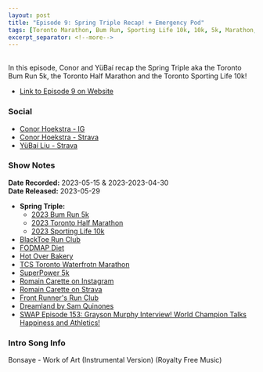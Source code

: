 ```yaml
---
layout: post
title: "Episode 9: Spring Triple Recap! + Emergency Pod"
tags: [Toronto Marathon, Bum Run, Sporting Life 10k, 10k, 5k, Marathon, Half Marathon, Spring Triple]
excerpt_separator: <!--more-->
---
```


<div id="buzzsprout-player-12940677"></div><script src="https://www.buzzsprout.com/2138032/12940677-episode-9-spring-triple-recap-emergency-pod.js?container_id=buzzsprout-player-12940677&player=small" type="text/javascript" charset="utf-8"></script>

<br>In this episode, Conor and YüBaí recap the Spring Triple aka the Toronto Bum Run 5k, the Toronto Half Marathon and the Toronto Sporting Life 10k!
 
<!--more-->

* [Link to Episode 9 on Website](https://runforthefunofit.com/2023/05/29/Episode-9.html)

### Social
 
* [Conor Hoekstra - IG](https://www.instagram.com/conorhoekstra/)
* [Conor Hoekstra - Strava](https://www.strava.com/athletes/59373430)
* [YüBaí Liu - Strava](https://www.strava.com/athletes/102365031)

### Show Notes
 
**Date Recorded:** 2023-05-15 & 2023-2023-04-30 <br>
**Date Released:** 2023-05-29

* **Spring Triple:**
  * [2023 Bum Run 5k](https://raceroster.com/events/2023/67100/bumrun-toronto-2023)
  * [2023 Toronto Half Marathon](http://www.torontomarathon.com/races/half-marathon/)
  * [2023 Sporting Life 10k](https://sportinglife10k.ca/)
* [BlackToe Run Club](https://www.instagram.com/blacktoerunning)
* [FODMAP Diet](https://www.hopkinsmedicine.org/health/wellness-and-prevention/fodmap-diet-what-you-need-to-know#:~:text=What%20is%20FODMAP%3F,digestive%20distress%20after%20eating%20them.)
* [Hot Over Bakery](https://www.hotovenbakery.ca/)
* [TCS Toronto Waterfrotn Marathon](https://www.torontowaterfrontmarathon.com/)
* [SuperPower 5k](https://www.superpower5k.com/)
* [Romain Carette on Instagram](https://www.instagram.com/rcarettelma/)
* [Romain Carette on Strava](https://www.strava.com/athletes/12204112)
* [Front Runner's Run Club](https://www.frontrunnerstoronto.ca/)
* [Dreamland by Sam Quinones](https://www.amazon.ca/Dreamland-True-Americas-Opiate-Epidemic/dp/1511336404)
* [SWAP Episode 153: Grayson Murphy Interview! World Champion Talks Happiness and Athletics!](https://open.spotify.com/episode/4riNENzgN7a8dLMK10hlcE)

### Intro Song Info
 
Bonsaye - Work of Art (Instrumental Version) (Royalty Free Music)
